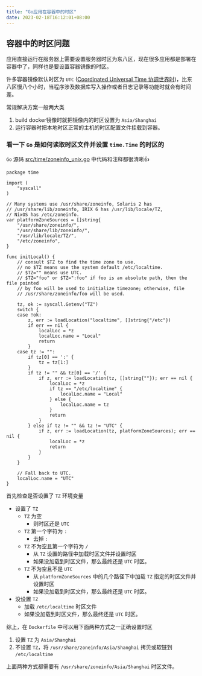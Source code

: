 ```yaml
---
title: "Go应用在容器中的时区"
date: 2023-02-18T16:12:01+08:00
---
```


## 容器中的时区问题

应用直接运行在服务器上需要设置服务器时区为东八区，现在很多应用都是部署在容器中了，同样也是要设置容器镜像的时区。

许多容器镜像默认时区为 `UTC` ([Coordinated Universal Time 协调世界时](https://zh.wikipedia.org/zh-hans/%E5%8D%8F%E8%B0%83%E4%B8%96%E7%95%8C%E6%97%B6))，比东八区慢八个小时，当程序涉及数据库写入操作或者日志记录等功能时就会有时间差。

常规解决方案一般两大类

1. build docker镜像时就把镜像内的时区设置为 `Asia/Shanghai`
2. 运行容器时把本地时区正常的主机的时区配置文件挂载到容器。

### 看一下 `Go` 是如何读取时区文件并设置 `time.Time` 的时区的

`Go` 源码 [src/time/zoneinfo_unix.go](https://github.com/golang/go/blob/master/src/time/zoneinfo_unix.go) 中代码和注释都很清晰👍

```golang
package time

import (
    "syscall"
)

// Many systems use /usr/share/zoneinfo, Solaris 2 has
// /usr/share/lib/zoneinfo, IRIX 6 has /usr/lib/locale/TZ,
// NixOS has /etc/zoneinfo.
var platformZoneSources = []string{
    "/usr/share/zoneinfo/",
    "/usr/share/lib/zoneinfo/",
    "/usr/lib/locale/TZ/",
    "/etc/zoneinfo",
}

func initLocal() {
    // consult $TZ to find the time zone to use.
    // no $TZ means use the system default /etc/localtime.
    // $TZ="" means use UTC.
    // $TZ="foo" or $TZ=":foo" if foo is an absolute path, then the file pointed
    // by foo will be used to initialize timezone; otherwise, file
    // /usr/share/zoneinfo/foo will be used.

    tz, ok := syscall.Getenv("TZ")
    switch {
    case !ok:
        z, err := loadLocation("localtime", []string{"/etc"})
        if err == nil {
            localLoc = *z
            localLoc.name = "Local"
            return
        }
    case tz != "":
        if tz[0] == ':' {
            tz = tz[1:]
        }
        if tz != "" && tz[0] == '/' {
            if z, err := loadLocation(tz, []string{""}); err == nil {
                localLoc = *z
                if tz == "/etc/localtime" {
                    localLoc.name = "Local"
                } else {
                    localLoc.name = tz
                }
                return
            }
        } else if tz != "" && tz != "UTC" {
            if z, err := loadLocation(tz, platformZoneSources); err == nil {
                localLoc = *z
                return
            }
        }
    }

    // Fall back to UTC.
    localLoc.name = "UTC"
}
```

首先检查是否设置了 `TZ` 环境变量

- 设置了 `TZ`
  - `TZ` 为空
    - 则时区还是 `UTC`
  - `TZ` 第一个字符为 `:`
    - 去掉 `:`
  - `TZ` 不为空且第一个字符为 `/`
    - 从 `TZ` 设置的路径中加载时区文件并设置时区
    - 如果没加载到时区文件，那么最终还是 `UTC` 时区。
  - `TZ` 不为空且不是 `UTC`
    - 从 `platformZoneSources` 中的几个路径下中加载 `TZ` 指定的时区文件并设置时区
    - 如果没加载到时区文件，那么最终还是 `UTC` 时区。
- 没设置 `TZ`
  - 加载 `/etc/localtime` 时区文件
  - 如果没加载到时区文件，那么最终还是 `UTC` 时区。

综上，在 `Dockerfile` 中可以用下面两种方式之一正确设置时区

1. 设置 `TZ` 为 `Asia/Shanghai`
2. 不设置 `TZ`，将 `/usr/share/zoneinfo/Asia/Shanghai` 拷贝或软链到 `/etc/localtime`

上面两种方式都需要有 `/usr/share/zoneinfo/Asia/Shanghai` 时区文件。
